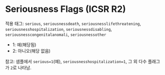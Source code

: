 # Seriousness Flags (ICSR R2)

적용 태그: `serious`, `seriousnessdeath`, `seriousnesslifethreatening`, `seriousnesshospitalization`, `seriousnessdisabling`, `seriousnesscongenitalanomali`, `seriousnessother`

- 1: 예(해당됨)
- 2: 아니오(해당 없음)

참고: 샘플에서 `serious=1`(예), `seriousnesshospitalization=1`, 그 외 다수 플래그가 `2`로 나타남.
